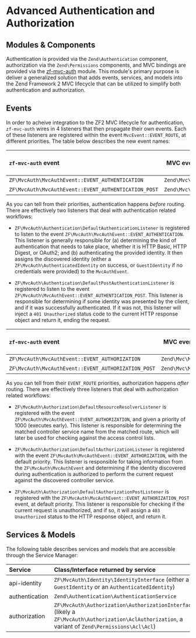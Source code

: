 Advanced Authentication and Authorization
=========================================

## Modules & Components

Authentication is provided via the `Zend\Authentication` component, authorization via the
`Zend\Permissions` components, and MVC bindings are provided via the
[zf-mvc-auth](https://github.com/zfcampus/zf-mvc-auth) module. This module's primary purpose is
deliver a generalized solution that adds events, services, and models into the Zend Framework 2 MVC
lifecycle that can be utilized to simplify both authentication and authorization.

## Events

In order to acheive integration to the ZF2 MVC lifecycle for authentication, `zf-mvc-auth` wires in
4 listeners that then propagate their own events.  Each of these listeners are registered within the
event `MvcEvent::EVENT_ROUTE`, at different priorities.  The table below describes the new event
names:

| `zf-mvc-auth` event | MVC event in which triggered | MVC event priority |
| :------------------ | :--------------------------: | :----------------: |
| `ZF\MvcAuth\MvcAuthEvent::EVENT_AUTHENTICATION` | `Zend\Mvc\MvcEvent::EVENT_ROUTE` | 500 |
| `ZF\MvcAuth\MvcAuthEvent::EVENT_AUTHENTICATION_POST` | `Zend\Mvc\MvcEvent::EVENT_ROUTE` | 499 |

As you can tell from their priorities, authentication happens *before* routing.  There are
effectively two listeners that deal with authentication related workflows:

- `ZF\MvcAuth\Authentication\DefaultAuthenticationListener` is registered to listen to the event
  `ZF\MvcAuth\MvcAuthEvent::EVENT_AUTHENTICATION`.  This listener is generally responsible for (a)
  determining the kind of authentication that needs to take place, whether it is HTTP Basic, HTTP
  Digest, or OAuth2; and (b) authenticating the provided identity. It then assigns the discovered
  identity (either a `ZF\MvcAuth\AuthenticatedIdentity` on success, or `GuestIdentity` if no
  credentials were provided) to the `MvcAuthEvent`.

- `ZF\MvcAuth\Authentication\DefaultPostAuthenticationListener` is registered to listen to the event
  `ZF\MvcAuth\MvcAuthEvent::EVENT_AUTHENTICATION_POST`.  This listener is responsible for 
  determining if some identity was presented by the client, and if it was successfully
  authenticated. If it was not, this listener will inject a `401 Unauthorized` status code to the
  current HTTP response object and return it, ending the request.

| `zf-mvc-auth` event | MVC event in which triggered | MVC event priority |
| :------------------ | :--------------------------: | :----------------: |
| `ZF\MvcAuth\MvcAuthEvent::EVENT_AUTHORIZATION` | `Zend\Mvc\MvcEvent::EVENT_ROUTE` | -600 |
| `ZF\MvcAuth\MvcAuthEvent::EVENT_AUTHORIZATION_POST` | `Zend\Mvc\MvcEvent::EVENT_ROUTE` | -601 |

As you can tell from their `EVENT_ROUTE` priorities, authorization happens *after* routing.  There 
are effectively three listeners that deal with authorization related workflows:

- `ZF\MvcAuth\Authorization\DefaultResourceResolverListener` is registered with the event
  `ZF\MvcAuth\MvcAuthEvent::EVENT_AUTHORIZATION`, and given a priority of 1000 (executes early).
  This listener is responsible for determining the matched controller service name from the matched
  route, which will later be used for checking against the access control lists.

- `ZF\MvcAuth\Authorization\DefaultAuthorizationListener` is registered with the event
  `ZF\MvcAuth\MvcAuthEvent::EVENT_AUTHORIZATION`, with the default priority.  This listener is
  responsible for taking information from the `ZF\MvcAuth\MvcAuthEvent` and determining if the
  identity discovered during authentication is authorized to perform the current request against the
  discovered controller service.

- `ZF\MvcAuth\Authorization\DefaultAuthorizationPostListener` is registered with the
  `ZF\MvcAuth\MvcAuthEvent::EVENT_AUTHORIZATION_POST` event, at default priority.  This listener is
  responsible for checking if the current request is unauthorized, and if so, it will assign a `403
  Unauthorized` status to the HTTP response object, and return it.

## Services & Models

The following table describes services and models that are accessible through the Service Manager:

| Service | Class/Interface returned by service |
| :------ | :---------------------------------- |
| api-identity | `ZF\MvcAuth\Identity\IdentityInterface` (either a `GuestIdentity` or an `AuthenticatedIdentity`) |
| authentication | `Zend\Authentication\AuthenticationService` |
| authorization | `ZF\MvcAuth\Authorization\AuthorizationInterface` (likely a `ZF\MvcAuth\Authorization\AclAuthorization`, a variant of `Zend\Permissions\Acl\Acl`) |
